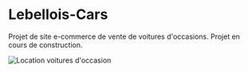 # Lebellois-Cars
Projet de site e-commerce de vente de voitures d'occasions.
Projet en cours de construction.

<img src="https://cdn.pixabay.com/photo/2016/11/22/23/55/car-1851299_960_720.jpg" alt="Location voitures d'occasion" style="max-width: 50%;">

